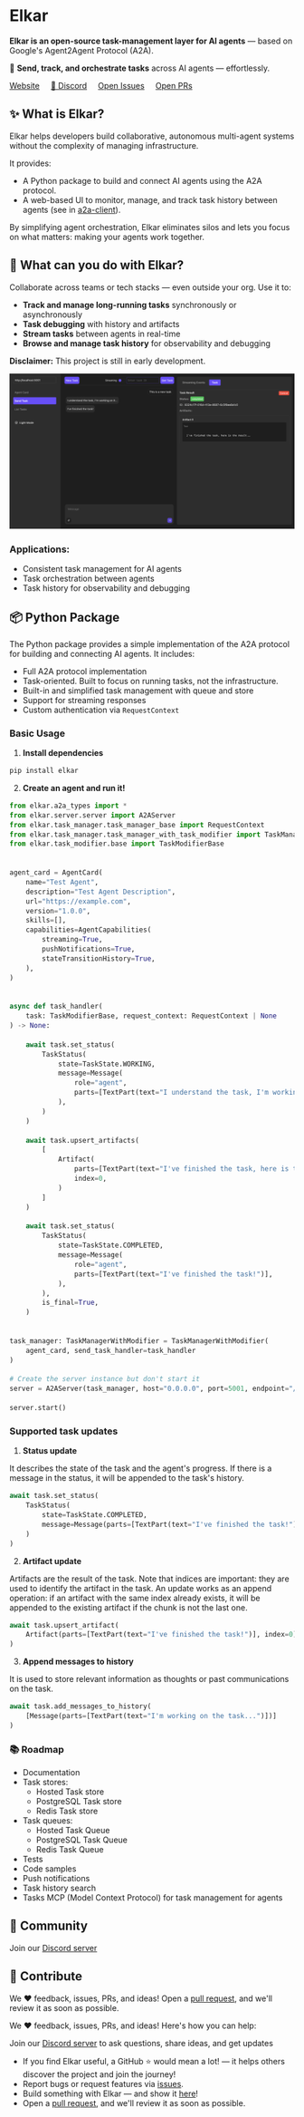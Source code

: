 # Elkar


**Elkar is an open-source task-management layer for AI agents** — based on Google's Agent2Agent Protocol (A2A).

🎯 **Send, track, and orchestrate tasks** across AI agents — effortlessly.

[Website](http://www.elkar.co) &nbsp;&nbsp;&nbsp; [💬 Discord](https://discord.gg/f5Znhcvm) &nbsp;&nbsp;&nbsp; [Open Issues](https://github.com/elkar-ai/elkar/issues) &nbsp;&nbsp;&nbsp; [Open PRs](https://github.com/elkar-ai/elkar/pulls)

## ✨ What is Elkar? 

Elkar helps developers build collaborative, autonomous multi-agent systems without the complexity of managing infrastructure.

It provides:
- A Python package to build and connect AI agents using the A2A protocol.
- A web-based UI to monitor, manage, and track task history between agents (see in [a2a-client](https://github.com/elkar-ai/elkar/tree/main/a2a-client)).

By simplifying agent orchestration, Elkar eliminates silos and lets you focus on what matters: making your agents work together.



## 🔧 What can you do with Elkar?
Collaborate across teams or tech stacks — even outside your org.
Use it to:
- **Track and manage long-running tasks** synchronously or asynchronously
- **Task debugging** with history and artifacts
- **Stream tasks** between agents in real-time
- **Browse and manage task history** for observability and debugging

**Disclaimer:** This project is still in early development.

![Elkar](./images/ui.png)

### Applications:
- Consistent task management for AI agents
- Task orchestration between agents
- Task history for observability and debugging


## 📦 Python Package

The Python package provides a simple implementation of the A2A protocol for building and connecting AI agents. It includes:
- Full A2A protocol implementation
- Task-oriented. Built to focus on running tasks, not the infrastructure.
- Built-in and simplified task management with queue and store
- Support for streaming responses 
- Custom authentication via `RequestContext`



### Basic Usage

1. **Install dependencies**
```bash
pip install elkar
```

2. **Create an agent and run it!**
```python
from elkar.a2a_types import *
from elkar.server.server import A2AServer
from elkar.task_manager.task_manager_base import RequestContext
from elkar.task_manager.task_manager_with_task_modifier import TaskManagerWithModifier
from elkar.task_modifier.base import TaskModifierBase


agent_card = AgentCard(
    name="Test Agent",
    description="Test Agent Description",
    url="https://example.com",
    version="1.0.0",
    skills=[],
    capabilities=AgentCapabilities(
        streaming=True,
        pushNotifications=True,
        stateTransitionHistory=True,
    ),
)


async def task_handler(
    task: TaskModifierBase, request_context: RequestContext | None
) -> None:

    await task.set_status(
        TaskStatus(
            state=TaskState.WORKING,
            message=Message(
                role="agent",
                parts=[TextPart(text="I understand the task, I'm working on it...")],
            ),
        )
    )

    await task.upsert_artifacts(
        [
            Artifact(
                parts=[TextPart(text="I've finished the task, here is the result...")],
                index=0,
            )
        ]
    )

    await task.set_status(
        TaskStatus(
            state=TaskState.COMPLETED,
            message=Message(
                role="agent",
                parts=[TextPart(text="I've finished the task!")],
            ),
        ),
        is_final=True,
    )


task_manager: TaskManagerWithModifier = TaskManagerWithModifier(
    agent_card, send_task_handler=task_handler
)

# Create the server instance but don't start it
server = A2AServer(task_manager, host="0.0.0.0", port=5001, endpoint="/")

server.start()
```


### Supported task updates

1. **Status update**

It describes the state of the task and the agent's progress. If there is a message in the status, it will be appended to the task's history.
```python
await task.set_status(
    TaskStatus(
        state=TaskState.COMPLETED,
        message=Message(parts=[TextPart(text="I've finished the task!")])
    )
)
```


2. **Artifact update**  

Artifacts are the result of the task. Note that indices are important: they are used to identify the artifact in the task. An update works as an append operation: if an artifact with the same index already exists, it will be appended to the existing artifact if the chunk is not the last one.
```python
await task.upsert_artifact(
    Artifact(parts=[TextPart(text="I've finished the task!")], index=0)
)
```

3. **Append messages to history**

It is used to store relevant information as thoughts or past communications on the task.
```python
await task.add_messages_to_history(
    [Message(parts=[TextPart(text="I'm working on the task...")])]
)
```




### 📚 Roadmap
- Documentation
- Task stores:
    - Hosted Task store
    - PostgreSQL Task store
    - Redis Task store
- Task queues:
    - Hosted Task Queue
    - PostgreSQL Task Queue
    - Redis Task Queue
- Tests 
- Code samples
- Push notifications
- Task history search
- Tasks MCP (Model Context Protocol) for task management for agents


## 💬 Community
Join our [Discord server](https://discord.gg/f5Znhcvm)

## 🤝 Contribute
We ❤️ feedback, issues, PRs, and ideas!
Open a [pull request](https://github.com/elkar-ai/elkar/pulls), and we'll review it as soon as possible.

We ❤️ feedback, issues, PRs, and ideas! Here's how you can help:

Join our [Discord server](https://discord.gg/f5Znhcvm) to ask questions, share ideas, and get updates
- If you find Elkar useful, a GitHub ⭐️ would mean a lot! — it helps others discover the project and join the journey!
- Report bugs or request features via [issues](https://github.com/elkar-ai/elkar/issues).
- Build something with Elkar — and show it [here](https://discord.com/channels/1366517666054934589/1366528135730040862)! 
- Open a [pull request](https://github.com/elkar-ai/elkar/pulls), and we'll review it as soon as possible.





